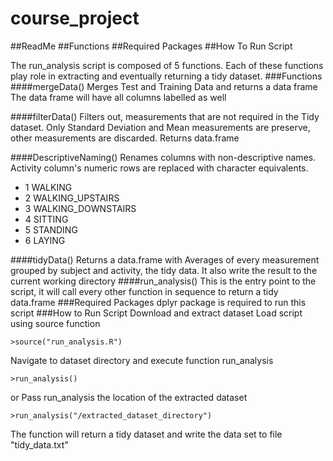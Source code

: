 # course_project
##ReadMe
##Functions
##Required Packages
##How To Run Script
 
The run_analysis script is composed of 5 functions. Each of these functions
play role in extracting and eventually returning a tidy dataset.
###Functions
####mergeData()
Merges Test and Training Data and returns a data frame
The data frame will have all columns labelled as well

####filterData()
Filters out, measurements that are not required in the Tidy dataset. 
Only Standard Deviation and Mean measurements are preserve, 
other measurements are discarded. 
Returns data.frame

####DescriptiveNaming()
Renames columns with non-descriptive names. Activity column's 
numeric rows are replaced with character equivalents. 
* 1 WALKING
* 2 WALKING_UPSTAIRS
* 3 WALKING_DOWNSTAIRS
* 4 SITTING
* 5 STANDING
* 6 LAYING



####tidyData()
Returns a data.frame with Averages of every measurement grouped by subject and activity, the tidy data.
It also write the result to the current working directory
####run_analysis()
This is the entry point to the script, it will call every other function in sequence to return a tidy data.frame
###Required Packages
dplyr package is required to run this script
###How to Run Script
Download and extract dataset
Load script using source function
```
>source("run_analysis.R")
```
Navigate to dataset directory and execute function run_analysis
```
>run_analysis()
```
or
Pass run_analysis the location of the extracted dataset
```
>run_analysis("/extracted_dataset_directory")
```
The function will return a tidy dataset and write the data set to file "tidy_data.txt"

